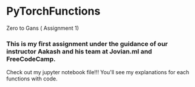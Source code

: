 # PyTorchFunctions
Zero to Gans ( Assignment 1)

### This is my first assignment under the guidance of our instructor Aakash and his team at Jovian.ml and FreeCodeCamp.

Check out my jupyter notebook file!!! You'll see my explanations for each functions with code. 
